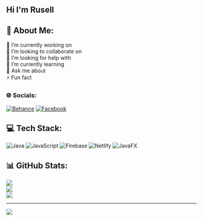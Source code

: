 ## Hi I'm Rusell
## 💫 About Me:
🔭 I’m currently working on<br>👯 I’m looking to collaborate on<br>🤝 I’m looking for help with<br>🌱 I’m currently learning<br>💬 Ask me about<br>⚡ Fun fact


### 🌐 Socials:
[![Behance](https://img.shields.io/badge/Behance-1769ff?logo=behance&logoColor=white)](https://behance.net/ruselldelprado) [![Facebook](https://img.shields.io/badge/Facebook-%231877F2.svg?logo=Facebook&logoColor=white)](https://facebook.com/delpradorusell) 

## 💻 Tech Stack:
![Java](https://img.shields.io/badge/java-%23ED8B00.svg?style=for-the-badge&logo=openjdk&logoColor=white) ![JavaScript](https://img.shields.io/badge/javascript-%23323330.svg?style=for-the-badge&logo=javascript&logoColor=%23F7DF1E) ![Firebase](https://img.shields.io/badge/firebase-%23039BE5.svg?style=for-the-badge&logo=firebase) ![Netlify](https://img.shields.io/badge/netlify-%23000000.svg?style=for-the-badge&logo=netlify&logoColor=#00C7B7) ![JavaFX](https://img.shields.io/badge/javafx-%23FF0000.svg?style=for-the-badge&logo=javafx&logoColor=white)
## 📊 GitHub Stats:
![](https://github-readme-stats.vercel.app/api?username=ruselldelprado&theme=dark&hide_border=false&include_all_commits=false&count_private=false)<br/>
![](https://github-readme-streak-stats.herokuapp.com/?user=ruselldelprado&theme=dark&hide_border=false)<br/>
![](https://github-readme-stats.vercel.app/api/top-langs/?username=ruselldelprado&theme=dark&hide_border=false&include_all_commits=false&count_private=false&layout=compact)

---
[![](https://visitcount.itsvg.in/api?id=ruselldelprado&icon=0&color=0)](https://visitcount.itsvg.in)

<!-- Proudly created with GPRM ( https://gprm.itsvg.in ) -->
